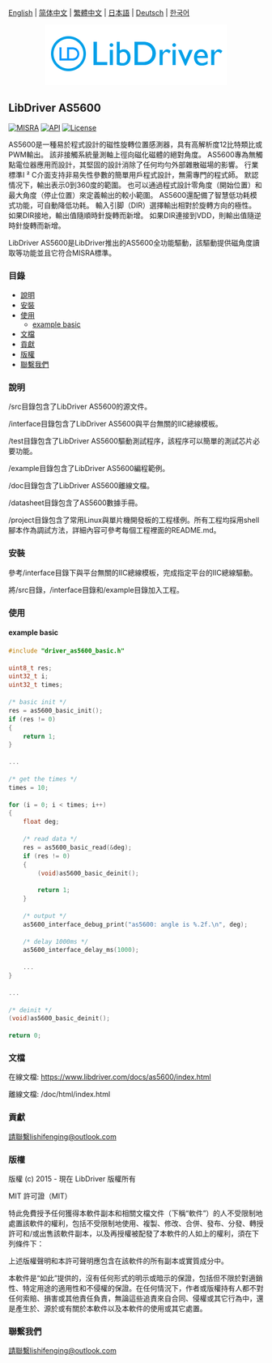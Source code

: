 [English](/README.md) | [ 简体中文](/README_zh-Hans.md) | [繁體中文](/README_zh-Hant.md) | [日本語](/README_ja.md) | [Deutsch](/README_de.md) | [한국어](/README_ko.md)

<div align=center>
<img src="/doc/image/logo.png"/>
</div>

## LibDriver AS5600

[![MISRA](https://img.shields.io/badge/misra-compliant-brightgreen.svg)](/misra/README.md) [![API](https://img.shields.io/badge/api-reference-blue.svg)](https://www.libdriver.com/docs/as5600/index.html) [![License](https://img.shields.io/badge/license-MIT-brightgreen.svg)](/LICENSE)

AS5600是一種易於程式設計的磁性旋轉位置感測器，具有高解析度12比特類比或PWM輸出。 該非接觸系統量測軸上徑向磁化磁體的絕對角度。 AS5600專為無觸點電位器應用而設計，其堅固的設計消除了任何均勻外部雜散磁場的影響。 行業標準I ² C介面支持非易失性參數的簡單用戶程式設計，無需專門的程式師。 默認情况下，輸出表示0到360度的範圍。 也可以通過程式設計零角度（開始位置）和最大角度（停止位置）來定義輸出的較小範圍。 AS5600還配備了智慧低功耗模式功能，可自動降低功耗。 輸入引脚（DIR）選擇輸出相對於旋轉方向的極性。 如果DIR接地，輸出值隨順時針旋轉而新增。 如果DIR連接到VDD，則輸出值隨逆時針旋轉而新增。

LibDriver AS5600是LibDriver推出的AS5600全功能驅動，該驅動提供磁角度讀取等功能並且它符合MISRA標準。

### 目錄

  - [說明](#說明)
  - [安裝](#安裝)
  - [使用](#使用)
    - [example basic](#example-basic)
  - [文檔](#文檔)
  - [貢獻](#貢獻)
  - [版權](#版權)
  - [聯繫我們](#聯繫我們)

### 說明

/src目錄包含了LibDriver AS5600的源文件。

/interface目錄包含了LibDriver AS5600與平台無關的IIC總線模板。

/test目錄包含了LibDriver AS5600驅動測試程序，該程序可以簡單的測試芯片必要功能。

/example目錄包含了LibDriver AS5600編程範例。

/doc目錄包含了LibDriver AS5600離線文檔。

/datasheet目錄包含了AS5600數據手冊。

/project目錄包含了常用Linux與單片機開發板的工程樣例。所有工程均採用shell腳本作為調試方法，詳細內容可參考每個工程裡面的README.md。

### 安裝

參考/interface目錄下與平台無關的IIC總線模板，完成指定平台的IIC總線驅動。

將/src目錄，/interface目錄和/example目錄加入工程。

### 使用

#### example basic

```C
#include "driver_as5600_basic.h"

uint8_t res;
uint32_t i;
uint32_t times;

/* basic init */
res = as5600_basic_init();
if (res != 0)
{
    return 1;
}

...
    
/* get the times */
times = 10;

for (i = 0; i < times; i++)
{
    float deg;

    /* read data */
    res = as5600_basic_read(&deg);
    if (res != 0)
    {
        (void)as5600_basic_deinit();

        return 1;
    }

    /* output */
    as5600_interface_debug_print("as5600: angle is %.2f.\n", deg);

    /* delay 1000ms */
    as5600_interface_delay_ms(1000);
    
    ...
}

...
    
/* deinit */
(void)as5600_basic_deinit();

return 0;
```

### 文檔

在線文檔: https://www.libdriver.com/docs/as5600/index.html

離線文檔: /doc/html/index.html

### 貢獻

請聯繫lishifenging@outlook.com

### 版權

版權 (c) 2015 - 現在 LibDriver 版權所有

MIT 許可證（MIT）

特此免費授予任何獲得本軟件副本和相關文檔文件（下稱“軟件”）的人不受限制地處置該軟件的權利，包括不受限制地使用、複製、修改、合併、發布、分發、轉授許可和/或出售該軟件副本，以及再授權被配發了本軟件的人如上的權利，須在下列條件下：

上述版權聲明和本許可聲明應包含在該軟件的所有副本或實質成分中。

本軟件是“如此”提供的，沒有任何形式的明示或暗示的保證，包括但不限於對適銷性、特定用途的適用性和不侵權的保證。在任何情況下，作者或版權持有人都不對任何索賠、損害或其他責任負責，無論這些追責來自合同、侵權或其它行為中，還是產生於、源於或有關於本軟件以及本軟件的使用或其它處置。

### 聯繫我們

請聯繫lishifenging@outlook.com